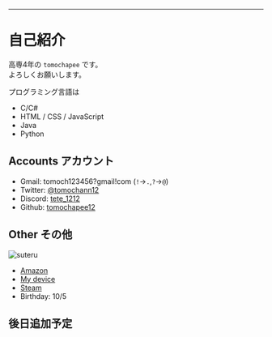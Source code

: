 ---

# 自己紹介

高専4年の `tomochapee` です。  
よろしくお願いします。  

プログラミング言語は
- C/C#
- HTML / CSS / JavaScript
- Java
- Python

## Accounts アカウント

- Gmail:
  tomoch123456?gmail!com
  (`!`->`.`,`?`->`@`)
- Twitter:
  [@tomochann12](https://twitter.com/tomochann12)
- Discord:
  [tete_1212](https://discord.com/users/801798242894741545)
- Github:
  [tomochapee12](https://github.com/tomochapee12)

## Other その他

   ![suteru](https://osu-sig.vercel.app/card?user=tomochapee&mode=std&lang=en&blur=6&round_avatar=true&animation=true&hue=255)
- [Amazon](https://www.amazon.jp/hz/wishlist/ls/ACR7BHT9JAKW?ref_=wl_share)
- [My device](https://geartics.com/tomochann12)
- [Steam](https://steamcommunity.com/id/tomochapee/)
- Birthday: 10/5

## 後日追加予定
